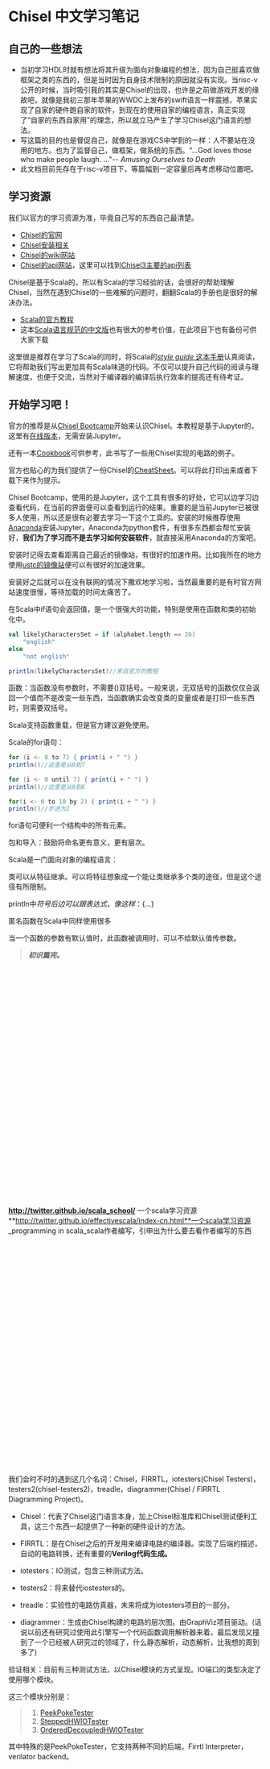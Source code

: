 # Chisel 中文学习笔记

## 自己的一些想法

- 当初学习HDL时就有想法将其升级为面向对象编程的想法，因为自己挺喜欢做框架之类的东西的，但是当时因为自身技术限制的原因就没有实现。当risc-v公开的时候，当时吸引我的其实是Chisel的出现，也许是之前做游戏开发的缘故吧，就像是我初三那年苹果的WWDC上发布的swift语言一样震撼，苹果实现了自家的硬件跑自家的软件，到现在的使用自家的编程语言，真正实现了“自家的东西自家用”的理念，所以就立马产生了学习Chisel这门语言的想法。
- 写这篇的目的也是督促自己，就像是在游戏CS中学到的一样：人不要站在没用的地方。也为了监督自己，做框架，做系统的东西。"...God loves those who make people laugh. ..."-- _Amusing Ourselves to Death_
- 此文档目前先存在于risc-v项目下，等篇幅到一定容量后再考虑移动位置吧。

## 学习资源

我们以官方的学习资源为准，毕竟自己写的东西自己最清楚。

- [Chisel的官网](https://www.chisel-lang.org/)
- [Chisel安装相关](https://github.com/freechipsproject/chisel3/blob/master/SETUP.md)
- [Chisel的wiki网站](https://github.com/freechipsproject/chisel3/wiki)
- [Chisel的api网站](https://www.chisel-lang.org/api/latest/)，这里可以找到[Chisel3主要的api列表](https://www.chisel-lang.org/api/latest/chisel3/index.html)

Chisel是基于Scala的，所以有Scala的学习经验的话，会很好的帮助理解Chisel，当然在遇到Chisel的一些难解的问题时，翻翻Scala的手册也是很好的解决办法。

- [Scala的官方教程](https://docs.scala-lang.org/)
- 这本[Scala语言规范的中文版](https://static.runoob.com/download/Scala%E8%AF%AD%E8%A8%80%E8%A7%84%E8%8C%83.pdf)也有很大的参考价值，在此项目下也有备份可供大家下载

这里很是推荐在学习了Scala的同时，将Scala的[_style guide_ 这本手册](https://docs.scala-lang.org/style/index.html)认真阅读，它将帮助我们写出更加具有Scala味道的代码。不仅可以提升自己代码的阅读与理解速度，也便于交流，当然对于编译器的编译后执行效率的提高还有待考证。

## 开始学习吧！

官方的推荐是从[Chisel Bootcamp](https://github.com/freechipsproject/chisel-bootcamp)开始来认识Chisel。本教程是基于Jupyter的，这里有[在线版本](https://mybinder.org/v2/gh/freechipsproject/chisel-bootcamp/master)，无需安装Jupyter。

还有一本[Cookbook](https://github.com/freechipsproject/chisel3/wiki/Cookbook)可供参考，此书写了一些用Chisel实现的电路的例子。

官方也贴心的为我们提供了一份Chisel的[CheatSheet](https://github.com/freechipsproject/chisel-cheatsheet/releases/latest/download/chisel_cheatsheet.pdf)。可以将此打印出来或者下载下来作为提示。

Chisel Bootcamp，使用的是Jupyter，这个工具有很多的好处，它可以边学习边查看代码，在当前的界面便可以查看到运行的结果。重要的是当前Jupyter已被很多人使用，所以还是很有必要去学习一下这个工具的。安装的时候推荐使用[Anaconda](https://www.anaconda.com)安装Jupyter，Anaconda为python套件，有很多东西都会帮忙安装好，**我们为了学习而不是去学习如何安装软件**，就直接采用Anaconda的方案吧。

安装时记得去查看距离自己最近的镜像站，有很好的加速作用。比如我所在的地方使用[ustc的镜像站](http://mirrors.ustc.edu.cn/)便可以有很好的加速效果。

安装好之后就可以在没有联网的情况下撒欢地学习啦，当然最重要的是有时官方网站速度很慢，等待加载的时间太痛苦了。


在Scala中if语句会返回值，是一个很强大的功能，特别是使用在函数和类的初始化中。
```Scala
val likelyCharactersSet = if (alphabet.length == 26)
    "english"
else 
    "not english"

println(likelyCharactersSet)//来自官方的教程
```

函数：当函数没有参数时，不需要()双括号。一般来说，无双括号的函数仅仅会返回一个值而不是改变一些东西，当函数确实会改变类的变量或者是打印一些东西时，则需要双括号。

Scala支持函数重载，但是官方建议避免使用。

Scala的for语句：
```Scala
for (i <- 0 to 7) { print(i + " ") }
println()//这里是从0到7

for (i <- 0 until 7) { print(i + " ") }
println()//这里是从0到6

for(i <- 0 to 10 by 2) { print(i + " ") }
println()//步进为2
```
for语句可便利一个结构中的所有元素。

包和导入：鼓励将命名更有意义，更有层次。

Scala是一门面向对象的编程语言：

类可以从特征继承。可以将特征想象成一个能让类继承多个类的途径，但是这个途径有所限制。

println中$符号后边可以跟表达式，像这样：${...}

匿名函数在Scala中同样使用很多

当一个函数的参数有默认值时，此函数被调用时，可以不给默认值传参数。

>**_初识篇完。_**























<br>
<br>
<br>
<br>
<br>
<br>
<br>
<br>
<br>
<br>
<br>
<br>
<br>
<br>
<br>
<br>
<br>
<br>
<br>
<br>
<br>
<br>
<br>
<br>
<br>
<br>
<br>

**http://twitter.github.io/scala_school/** 一个scala学习资源
**http://twitter.github.io/effectivescala/index-cn.html**一个scala学习资源
_programming in scala_scala作者编写，引申出为什么要去看作者编写的东西
































<br>
<br>
<br>
<br>
<br>
<br>
<br>
<br>
<br>
<br>
<br>
<br>
<br>
<br>
<br>
<br>
<br>
<br>
<br>
<br>
<br>
<br>
<br>
<br>
<br>
<br>
<br>
我们会时不时的遇到这几个名词：Chisel，FIRRTL，iotesters(Chisel Testers)，testers2(chisel-testers2)，treadle，diagrammer(Chisel / FIRRTL Diagramming Project)。

- Chisel：代表了Chisel这门语言本身，加上Chisel标准库和Chisel测试便利工具，这三个东西一起提供了一种新的硬件设计的方法。

- FIRRTL：是在Chisel之后的开发用来编译电路的编译器。实现了后端的描述，自动的电路转换，还有重要的**Verilog代码生成。**

- iotesters：IO测试，包含三种测试方法。

- testers2：将来替代iostesters的。

- treadle：实验性的电路仿真器，未来将成为iotesters项目的一部分。

- diagrammer：生成由Chisel构建的电路的层次图。由GraphViz项目驱动。(话说以前还有研究过使用此引擎写一个代码函数调用解析器来着，最后发现又撞到了一个已经被人研究过的领域了，什么静态解析，动态解析，比我想的周到多了)

验证相关：目前有三种测试方法，以Chisel模块的方式呈现。IO端口的类型决定了使用哪个模块。

这三个模块分别是：
>1. [PeekPokeTester](https://www.chisel-lang.org/>chisel-testers/#peekpoketester)
>2. [SteppedHWIOTester](https://www.chisel-lang.org/>chisel-testers/#steppedhwiotester)
>3. [OrderedDecoupledHWIOTester](https://>www.chisel-lang.org/chisel-testers/>#ordereddecoupledhwiotester)

其中特殊的是PeekPokeTester，它支持两种不同的后端，Firrtl Interpreter，verilator backend。
<br>
<br>
<br>
<br>
<br>
<br>
<br>
<br>
<br>
<br>
<br>
<br>
<br>
<br>
<br>
<br>
<br>
<br>
<br>
<br>
<br>
<br>
<br>
<br>
<br>
<br>
<br>
<br>
<br>
<br>
<br>
<br>
<br>
<br>
<br>
<br>
<br>
<br>
<br>
<br>
<br>
<br>
<br>
<br>
<br>
<br>
<br>
<br>
<br>
<br>
<br>
<br>
<br>
<br>
Appendix：
